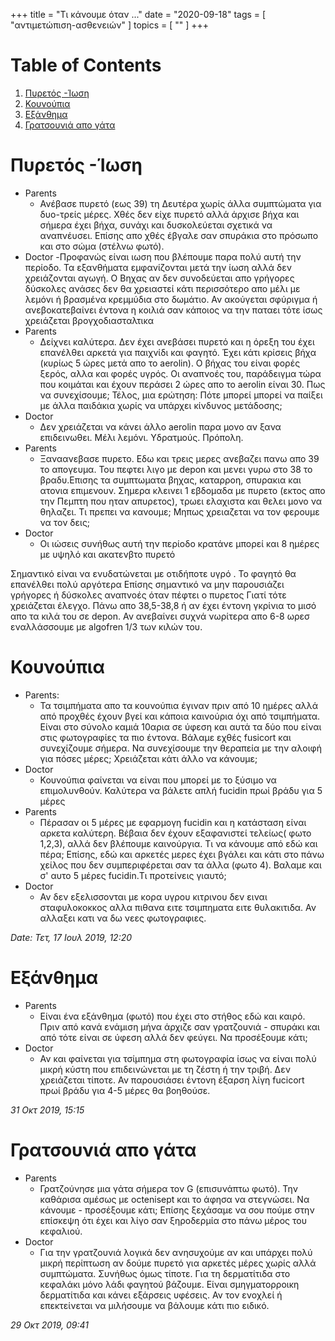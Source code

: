 +++
title = "Τι κάνουμε όταν ..."
date = "2020-09-18"
tags = [ "αντιμετώπιση-ασθενειών" ]
topics = [ "" ]
+++


# Table of Contents

1.  [Πυρετός -Ίωση](#org32d6c48)
2.  [Κουνούπια](#org12237e8)
3.  [Εξάνθημα](#org83d408c)
4.  [Γρατσουνιά απο γάτα](#org51faee9)


<a id="org32d6c48"></a>

# Πυρετός -Ίωση

-   Parents
    -   Ανέβασε πυρετό (εως 39) τη Δευτέρα χωρίς άλλα συμπτώματα για δυο-τρείς μέρες. Χθές δεν είχε πυρετό αλλά άρχισε βήχα και σήμερα έχει βήχα, συνάχι και δυσκολεύεται σχετικά να αναπνέυσει. Επίσης απο χθές έβγαλε σαν σπυράκια στο πρόσωπο και στο σώμα (στέλνω φωτό).
-   Doctor
    -Προφανώς είναι ιωση που βλέπουμε παρα πολύ αυτή την περίοδο. Τα εξανθήματα εμφανίζονται μετά την ίωση αλλά δεν χρειάζονται αγωγή. Ο Βηχας αν δεν συνοδεύεται απο γρήγορες δύσκολες ανάσες δεν θα χρειαστεί κάτι περισσότερο απο μέλι με λεμόνι ή βρασμένα κρεμμύδια στο δωμάτιο. Αν ακούγεται σφύριγμα ή ανεβοκατεβαίνει έντονα η κοιλιά σαν κάποιος να την παταει τότε ίσως χρειάζεται βρογχοδιασταλτικα
-   Parents
    -   Δείχνει καλύτερα. Δεν έχει ανεβάσει πυρετό και η όρεξη του έχει επανέλθει αρκετά για παιχνίδι και φαγητό. Έχει κάτι κρίσεις βήχα (κυρίως 5 ώρες μετά απο το aerolin). Ο βήχας του είναι φορές ξερός, αλλα και φορές υγρός. Οι αναπνοές του, παράδειγμα τώρα που κοιμάται και έχουν περάσει 2 ώρες απο το aerolin είναι 30. Πως να συνεχίσουμε; Τέλος, μια ερώτηση: Πότε μπορεί μπορεί να παίξει με άλλα παιδάκια χωρίς να υπάρχει κίνδυνος μετάδοσης;
-   Doctor
    -   Δεν χρειάζεται να κάνει άλλο aerolin παρα μονο αν ξανα επιδεινωθει. Μέλι λεμόνι. Υδρατμούς. Πρόπολη.
-   Parents
    -   Ξαναανεβασε πυρετο. Εδω και τρεις μερες ανεβαζει πανω απο 39 το απογευμα. Του πεφτει λιγο με depon και μενει γυρω στο 38 το βραδυ.Επισης τα συμπτωματα βηχας, καταρροη, σπυρακια και ατονια επιμενουν. Σημερα κλεινει 1 εβδομαδα με πυρετο (εκτος απο την Πεμπτη που ηταν απυρετος), τρωει ελαχιστα και θελει μονο να θηλαζει. Τι πρεπει να κανουμε; Μηπως χρειαζεται να τον φερουμε να τον δεις;
-   Doctor
    -   Οι ιώσεις συνήθως αυτή την περίοδο κρατάνε μπορεί και 8 ημέρες με υψηλό και ακατενβτο πυρετό

Σημαντικό είναι να ενυδατώνεται με οτιδήποτε υγρό . Το φαγητό θα επανέλθει πολύ αργότερα
Επίσης σημαντικό να μην παρουσιάζει γρήγορες ή δύσκολες αναπνοές όταν πέφτει ο πυρετος Γιατί τότε χρειάζεται έλεγχο. Πάνω απο 38,5-38,8 ή αν έχει έντονη γκρίνια το μισό απο τα κιλά του σε depon. Αν ανεβαίνει συχνά νωρίτερα απο 6-8 ωρεσ εναλλάσσουμε με algofren 1/3 των κιλών του.


<a id="org12237e8"></a>

# Κουνούπια

-   Parents:
    -   Τα τσιμπήματα απο τα κουνούπια έγιναν πριν από 10 ημέρες αλλά από προχθές έχουν βγεί και κάποια καινούρια όχι από τσιμπήματα. Είναι στο σύνολο καμιά 10αρια σε ύφεση και αυτά τα δύο που είναι στις φωτογραφίες τα πιο έντονα. Βάλαμε εχθές fusicort και συνεχίζουμε σήμερα. Να συνεχίσουμε την θεραπεία με την αλοιφή για πόσες μέρες; Χρειάζεται κάτι άλλο να κάνουμε;
-   Doctor
    -   Κουνούπια φαίνεται να είναι που μπορεί με το ξύσιμο να επιμολυνθούν. Καλύτερα να βάλετε απλή fucidin πρωί βράδυ για 5 μέρες
-   Parents
    -   Πέρασαν οι 5 μέρες με εφαρμογη fucidin και η κατάσταση είναι αρκετα καλύτερη. Βέβαια δεν έχουν εξαφανιστεί τελείως( φωτο 1,2,3), αλλά δεν βλέπουμε καινούργια. Τι να κάνουμε από εδώ και πέρα; Επίσης, εδώ και αρκετές μερες έχει βγάλει και κάτι στο πάνω χείλος που δεν συμπεριφέρεται σαν τα άλλα (φωτο 4). Βαλαμε και σ' αυτο 5 μέρες fucidin.Τι προτείνεις γιαυτό;
-   Doctor
    -   Αν δεν εξελισσονται με κορα υγρου κιτρινου δεν ειναι σταφυλοκοκκος αλλα πιθανα ειτε τσιμπηματα ειτε θυλακιτιδα. Αν αλλαξει κατι να δω νεες φωτογραφιες.

*Date: Τετ, 17 Ιουλ 2019, 12:20*


<a id="org83d408c"></a>

# Εξάνθημα

-   Parents
    -   Eίναι ένα εξάνθημα (φωτό) που έχει στο στήθος εδώ και καιρό. Πριν από κανά ενάμιση μήνα άρχιζε σαν γρατζουνιά - σπυράκι και από τότε είναι σε ύφεση αλλά δεν φεύγει. Να προσέξουμε κάτι;
-   Doctor
    -   Αν και φαίνεται για τσίμπημα στη φωτογραφία ίσως να είναι πολύ μικρή κύστη που επιδεινώνεται με τη ζέστη ή την τριβή. Δεν χρειάζεται τίποτε. Αν παρουσιάσει έντονη έξαρση λίγη fucicort πρωί βράδυ για 4-5 μέρες θα βοηθούσε.

*31 Οκτ 2019, 15:15*


<a id="org51faee9"></a>

# Γρατσουνιά απο γάτα

-   Parents
    -   Γρατζούνησε μια γάτα σήμερα τον G (επισυνάπτω φωτό). Την καθάρισα αμέσως με octenisept και το άφησα να στεγνώσει. Να κάνουμε - προσέξουμε κάτι; Επίσης ξεχάσαμε να σου πούμε στην επίσκεψη ότι έχει και λίγο σαν ξηροδερμία στο πάνω μέρος του κεφαλιού.
-   Doctor
    -   Για την γρατζουνιά λογικά δεν ανησυχούμε αν και υπάρχει πολύ μικρή περίπτωση αν δούμε πυρετό για αρκετές μέρες χωρίς αλλά συμπτώματα. Συνήθως όμως τίποτε. Για τη δερματίτιδα στο κεφαλάκι μόνο λάδι φαγητού βάζουμε. Είναι σμηγματορροικη δερματίτιδα και κάνει εξάρσεις υφέσεις. Αν τον ενοχλεί ή επεκτείνεται να μιλήσουμε να βάλουμε κάτι πιο ειδικό.

*29 Οκτ 2019, 09:41*
